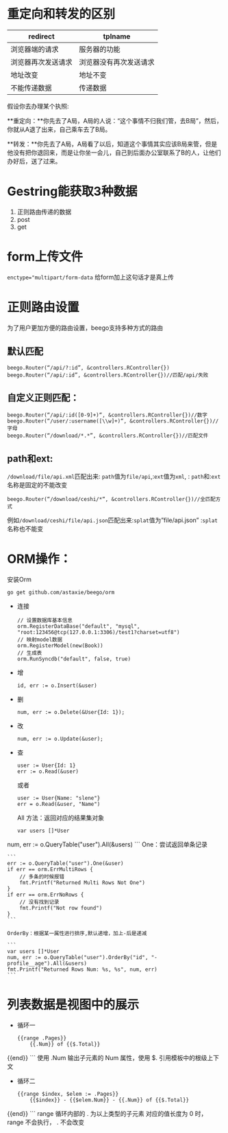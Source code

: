# 重定向和转发的区别



redirect  | tplname
--------- | ---------
浏览器端的请求 | 服务器的功能
浏览器再次发送请求| 浏览器没有再次发送请求
地址改变|地址不变
不能传递数据|传递数据

假设你去办理某个执照:

**重定向：**你先去了A局，A局的人说：“这个事情不归我们管，去B局”，然后，你就从A退了出来，自己乘车去了B局。 

**转发：**你先去了A局，A局看了以后，知道这个事情其实应该B局来管，但是他没有把你退回来，而是让你坐一会儿，自己到后面办公室联系了B的人，让他们办好后，送了过来。

# Gestring能获取3种数据

1. 正则路由传递的数据
2. post
3. get

# form上传文件
`enctype="multipart/form-data`
给form加上这句话才是真上传

# 正则路由设置
为了用户更加方便的路由设置，beego支持多种方式的路由
## 默认匹配 
```
beego.Router(“/api/?:id”, &controllers.RController{})
beego.Router(“/api/:id”, &controllers.RController{})//匹配/api/失败
```
## 自定义正则匹配：
```
beego.Router(“/api/:id([0-9]+)“, &controllers.RController{})//数字
beego.Router(“/user/:username([\\w]+)“, &controllers.RController{})//字母
beego.Router(“/download/*.*”, &controllers.RController{})//匹配文件
```

## path和ext:
`/download/file/api.xml`匹配出来: `path`值为`file/api`,:`ext`值为`xml`, : `path`和:`ext`名称是固定的不能改变

```
beego.Router(“/download/ceshi/*“, &controllers.RController{})//全匹配方式
```
例如`/download/ceshi/file/api.json`匹配出来:`splat`值为”file/api.json” :`splat`名称也不能变

# ORM操作：
安装Orm

```
go get github.com/astaxie/beego/orm
```
*	连接

	```
	// 设置数据库基本信息
	orm.RegisterDataBase("default", "mysql", "root:123456@tcp(127.0.0.1:3306)/test1?charset=utf8")     
	// 映射model数据
	orm.RegisterModel(new(Book))
	// 生成表
	orm.RunSyncdb("default", false, true)
	```
*	增
	
	```
	id, err := o.Insert(&user)
	```
*  	删

	```
	num, err := o.Delete(&User{Id: 1}); 
	```
*  	改

	```
	num, err := o.Update(&user);
	```
*  	查

	```
	user := User{Id: 1}
	err := o.Read(&user)
	```
	或者
	
	```
	user := User{Name: "slene"}
	err = o.Read(&user, "Name")
	```
	All 方法：返回对应的结果集对象
	
	```
	var users []*User
num, err := o.QueryTable("user").All(&users)
	```
	One：尝试返回单条记录
	
	```
	err := o.QueryTable("user").One(&user)
	if err == orm.ErrMultiRows {
		// 多条的时候报错
		fmt.Printf("Returned Multi Rows Not One")
	}
	if err == orm.ErrNoRows {
		// 没有找到记录
		fmt.Printf("Not row found")
	}
	```
	
	OrderBy：根据某一属性进行排序,默认递增，加上-后是递减
	
	```
	var users []*User
	num, err := o.QueryTable("user").OrderBy("id", "-profile__age").All(&users)
	fmt.Printf("Returned Rows Num: %s, %s", num, err)
	```

# 列表数据是视图中的展示

*	循环一
	
	```
	{{range .Pages}}
   		{{.Num}} of {{$.Total}}
{{end}}
	```
	使用 .Num 输出子元素的 Num 属性，使用 $. 引用模板中的根级上下文

*	循环二

	```
	{{range $index, $elem := .Pages}}
    	{{$index}} - {{$elem.Num}} - {{.Num}} of {{$.Total}}
{{end}}
	```
	range 循环内部的 .  为以上类型的子元素
对应的值长度为 0 时，range 不会执行， . 不会改变<!---->